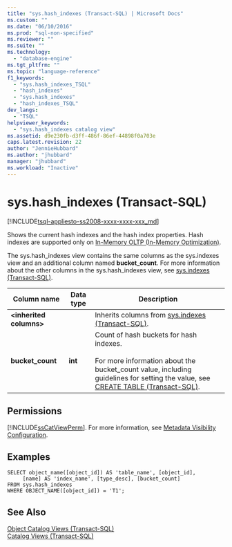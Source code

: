 ```yaml
---
title: "sys.hash_indexes (Transact-SQL) | Microsoft Docs"
ms.custom: ""
ms.date: "06/10/2016"
ms.prod: "sql-non-specified"
ms.reviewer: ""
ms.suite: ""
ms.technology: 
  - "database-engine"
ms.tgt_pltfrm: ""
ms.topic: "language-reference"
f1_keywords: 
  - "sys.hash_indexes_TSQL"
  - "hash_indexes"
  - "sys.hash_indexes"
  - "hash_indexes_TSQL"
dev_langs: 
  - "TSQL"
helpviewer_keywords: 
  - "sys.hash_indexes catalog view"
ms.assetid: d9e230fb-d3ff-486f-86ef-44898f0a703e
caps.latest.revision: 22
author: "JennieHubbard"
ms.author: "jhubbard"
manager: "jhubbard"
ms.workload: "Inactive"
---
```

# sys.hash_indexes (Transact-SQL)
[!INCLUDE[tsql-appliesto-ss2008-xxxx-xxxx-xxx_md](../../includes/tsql-appliesto-ss2008-xxxx-xxxx-xxx-md.md)]

  Shows the current hash indexes and the hash index properties. Hash indexes are supported only on [In-Memory OLTP &#40;In-Memory Optimization&#41;](../../relational-databases/in-memory-oltp/in-memory-oltp-in-memory-optimization.md).  
  
 The sys.hash_indexes view contains the same columns as the sys.indexes view and an additional column named **bucket_count**. For more information about the other columns in the sys.hash_indexes view, see [sys.indexes &#40;Transact-SQL&#41;](../../relational-databases/system-catalog-views/sys-indexes-transact-sql.md).  
  
|Column name|Data type|Description|  
|-----------------|---------------|-----------------|  
|**\<inherited columns>**||Inherits columns from [sys.indexes &#40;Transact-SQL&#41;](../../relational-databases/system-catalog-views/sys-indexes-transact-sql.md).|  
|**bucket_count**|**int**|Count of hash buckets for hash indexes.<br /><br /> For more information about the bucket_count value, including guidelines for setting the value, see [CREATE TABLE &#40;Transact-SQL&#41;](../../t-sql/statements/create-table-transact-sql.md).|  
  
## Permissions  
 [!INCLUDE[ssCatViewPerm](../../includes/sscatviewperm-md.md)]. For more information, see [Metadata Visibility Configuration](../../relational-databases/security/metadata-visibility-configuration.md).  
  
## Examples  
  
```  
SELECT object_name([object_id]) AS 'table_name', [object_id],  
     [name] AS 'index_name', [type_desc], [bucket_count]   
FROM sys.hash_indexes   
WHERE OBJECT_NAME([object_id]) = 'T1';  
```  
  
## See Also  
 [Object Catalog Views &#40;Transact-SQL&#41;](../../relational-databases/system-catalog-views/object-catalog-views-transact-sql.md)   
 [Catalog Views &#40;Transact-SQL&#41;](../../relational-databases/system-catalog-views/catalog-views-transact-sql.md)  
  
  
